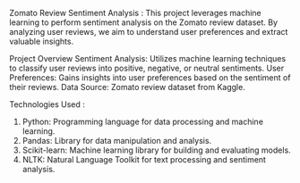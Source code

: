 Zomato Review Sentiment Analysis :
      This project leverages machine learning to perform sentiment analysis on the Zomato review dataset. By analyzing user reviews, we aim to understand user preferences and extract valuable insights.

Project Overview
Sentiment Analysis: Utilizes machine learning techniques to classify user reviews into positive, negative, or neutral sentiments.
User Preferences: Gains insights into user preferences based on the sentiment of their reviews.
Data Source: Zomato review dataset from Kaggle.

Technologies Used :
1. Python: Programming language for data processing and machine learning.
2. Pandas: Library for data manipulation and analysis.
3. Scikit-learn: Machine learning library for building and evaluating models.
4. NLTK: Natural Language Toolkit for text processing and sentiment analysis.
